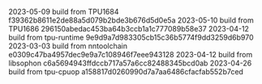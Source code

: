 2023-05-09
build from TPU1684     f39362b8611e2de88a5d079b2bde3b676d5d0e5a
2023-05-10
build from TPU1686     296150abedac453ba64b3ccb1a1c777089b58e37
2023-04-12
build from tpu-runtime 9e9d9a7d983305cb15c36b5774f9dd3259d6b970
2023-03-03
build from nntoolchain e0309c47ba4957dec9e9a7c108946f7eee943128
2023-04-12
build from libsophon   c6a5694943ffdccb717a57a6cc82488345bcd0ab
2023-04-26
build from tpu-cpuop   a158817d0260990d7a7aa6486cfacfab552b7ced
